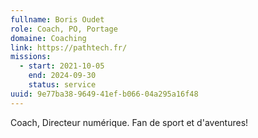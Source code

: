 ```yaml
---
fullname: Boris Oudet
role: Coach, PO, Portage
domaine: Coaching
link: https://pathtech.fr/
missions:
  - start: 2021-10-05
    end: 2024-09-30
    status: service
uuid: 9e77ba38-9649-41ef-b066-04a295a16f48
---
```

Coach, Directeur numérique. Fan de sport et d'aventures!